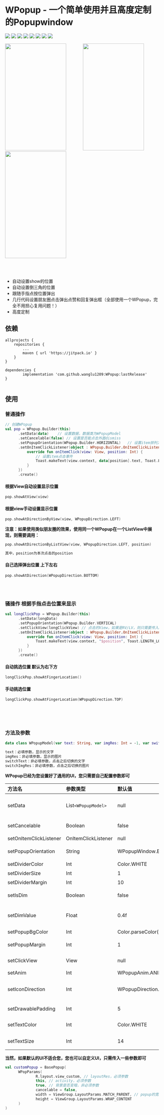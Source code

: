 # WPopup - 一个简单使用并且高度定制的Popupwindow

<p >
	<a><img src="https://img.shields.io/github/release/wanglu1209/WPopup.svg"/></a>
  	<a><img src="https://img.shields.io/github/last-commit/wanglu1209/WPopup.svg"/></a>
	<a><img src="https://img.shields.io/github/issues/wanglu1209/WPopup.svg"/></a>
	<a><img src="https://img.shields.io/github/issues-closed/wanglu1209/WPopup.svg"/></a>
	<a><img src="https://img.shields.io/github/issues-pr/wanglu1209/WPopup.svg"/></a>
	<a><img src="https://img.shields.io/github/issues-pr-closed/wanglu1209/WPopup.svg"/></a>
	<a><img src="https://img.shields.io/github/forks/wanglu1209/WPopup.svg"/></a>
	<a><img src="https://img.shields.io/github/stars/wanglu1209/WPopup.svg"/></a>
</p>

<div>
<img src="https://raw.githubusercontent.com/wanglu1209/WPopup/master/img/gif.gif" width="200" height="350" />
&nbsp;&nbsp;&nbsp;&nbsp;&nbsp;&nbsp;&nbsp;&nbsp;&nbsp;&nbsp;&nbsp;&nbsp;

<img src="https://raw.githubusercontent.com/wanglu1209/WPopup/master/img/undo.gif" width="200" height="350" />
&nbsp;&nbsp;&nbsp;&nbsp;&nbsp;&nbsp;&nbsp;&nbsp;&nbsp;&nbsp;
<img src="https://raw.githubusercontent.com/wanglu1209/WPopup/master/img/friend_circle.gif" width="200" height="350" />

</div>

<br/>
<br/>
<br/>

- 自动设置show的位置
- 自动设置倒三角的位置
- 跟随手指点按位置弹出
- 几行代码设置朋友圈点击弹出点赞和回复弹出框（全部使用一个WPopup，完全不用担心复用问题！）
- 高度定制

## 依赖

```Gradle
allprojects {
	repositories {
		...
		maven { url 'https://jitpack.io' }
	}
}

dependencies {
        implementation 'com.github.wanglu1209:WPopup:lastRelease'
}
	
```


## 使用

### 普通操作

```Kotlin
// 创建WPopup
val pop = WPopup.Builder(this)
      .setData(data)    // 设置数据，数据类为WPopupModel
      .setCancelable(false) // 设置是否能点击外面dismiss
      .setPopupOrientation(WPopup.Builder.HORIZONTAL)   // 设置item排列方向 默认为竖向排列
      .setOnItemClickListener(object : WPopup.Builder.OnItemClickListener {
          override fun onItemClick(view: View, position: Int) {
              // 设置item点击事件
              Toast.makeText(view.context, data[position].text, Toast.LENGTH_LONG).show()
          }
      })
      .create()

```

#### 根据View自动设置显示位置
```Kotlin      
pop.showAtView(view)
```

#### 根据view手动设置显示位置
```Kotlin      
pop.showAtDirectionByView(view, WPopupDirection.LEFT)
```

**注意：如果使用类似朋友圈的效果，使用同一个WPopup在一个ListView中展现，则需要调用：**

```Kotlin
pop.showAtDirectionByListView(view, WPopupDirection.LEFT, position)

其中，position为本次点击的position
```


#### 自己选择弹出位置  上下左右
```Kotlin
pop.showAtDirection(WPopupDirection.BOTTOM)
```

<br/>
<br/>

### 骚操作 根据手指点击位置来显示

```Kotlin
val longClickPop = WPopup.Builder(this)
      .setData(longData)
      .setPopupOrientation(WPopup.Builder.VERTICAL)
      .setClickView(longClickView) // 点击的View，如果是RV/LV，则只需要传入RV/LV
      .setOnItemClickListener(object : WPopup.Builder.OnItemClickListener {
          override fun onItemClick(view: View, position: Int) {
              Toast.makeText(view.context, "$position", Toast.LENGTH_LONG).show()
          }
      })
      .create()
```

#### 自动挑选位置 默认为右下方

```Kotlin
longClickPop.showAtFingerLocation()
```

#### 手动挑选位置

```Kotlin
longClickPop.showAtFingerLocation(WPopupDirection.TOP)
```



<br/><br/><br/>

### 方法及参数

```Kotlin
data class WPopupModel(var text: String, var imgRes: Int = -1, var switchText: String = "", var switchImgRes: Int = -1)

text：必填参数，显示的文字
imgRes：非必填参数，显示的图片
switchText：非必填参数，点击之后切换的文字
switchImgRes：非必填参数，点击之后切换的图片
```

**WPopup已经为您设置好了通用的UI，您只需要自己配置参数即可**


方法名|参数类型|默认值|备注
:---|:--|:---|:--
setData|List`<WPopupModel>`|null|设置数据 参数为一个字符串，一个图片的resId
setCancelable|Boolean|false|设置点击外面是否能dismiss
setOnItemClickListener|OnItemClickListener|null|设置item点击事件
setPopupOrientation|String|WPopupWindow.Builder.VERTICAL|设置item的排列方向
setDividerColor|Int|Color.WHITE|设置分割线的颜色 
setDividerSize|Int|1|设置分割线的粗细
setDividerMargin|Int|10|设置分割线边距
setIsDim|Boolean|false|设置弹出时背景是否半透明
setDimValue|Float|0.4f|设置背景半透明的值  0.1f - 1f 值越大，越接近透明
setPopupBgColor|Int|Color.parseColor("#CC000000")|设置弹出背景颜色
setPopupMargin|Int|1|设置弹出时和view的距离
setClickView|View|null|设置长按事件的view
setAnim|Int|WPopupAnim.ANIM_ALPHA|设置动画
setIconDirection|Int|WPopupDirection.LEFT|设置icon的方向 如果data中设置了图片的话
setDrawablePadding|Int|5|设置drawablePadding
setTextColor|Int|Color.WHITE|设置item中text的颜色
setTextSize|Int|14|设置item中text的大小


**当然，如果默认的UI不适合您，您也可以自定义UI，只需传入一些参数即可**

```Kotlin
val customPopup = BasePopup(
      WPopParams(
              R.layout.view_custom, // layoutRes，必须参数
              this, // activity，必须参数
              true, // 背景是否变暗，非必须参数
              cancelable = false,
              width = ViewGroup.LayoutParams.MATCH_PARENT, // popup的宽 只支持LayoutParams里的
              height = ViewGroup.LayoutParams.WRAP_CONTENT
      )
)

```



